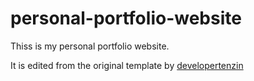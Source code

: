 # personal-portfolio-website
Thiss is my personal portfolio website.

It is edited from the original template by [developertenzin](https://github.com/developertenzin)
